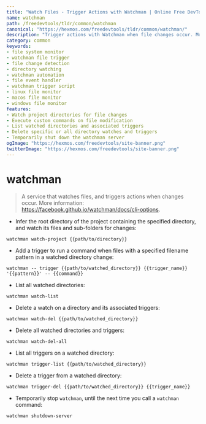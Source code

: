```yaml
---
title: "Watch Files - Trigger Actions with Watchman | Online Free DevTools by Hexmos"
name: watchman
path: /freedevtools/tldr/common/watchman
canonical: "https://hexmos.com/freedevtools/tldr/common/watchman/"
description: "Trigger actions with Watchman when file changes occur. Monitor directories, automate build processes, and manage file system events efficiently. Free online tool, no registration required."
category: common
keywords:
- file system monitor
- watchman file trigger
- file change detection
- directory watching
- watchman automation
- file event handler
- watchman trigger script
- linux file monitor
- macos file monitor
- windows file monitor
features:
- Watch project directories for file changes
- Execute custom commands on file modification
- List watched directories and associated triggers
- Delete specific or all directory watches and triggers
- Temporarily shut down the watchman server
ogImage: "https://hexmos.com/freedevtools/site-banner.png"
twitterImage: "https://hexmos.com/freedevtools/site-banner.png"
---
```


# watchman

> A service that watches files, and triggers actions when changes occur.
> More information: <https://facebook.github.io/watchman/docs/cli-options>.

- Infer the root directory of the project containing the specified directory, and watch its files and sub-folders for changes:

`watchman watch-project {{path/to/directory}}`

- Add a trigger to run a command when files with a specified filename pattern in a watched directory change:

`watchman -- trigger {{path/to/watched_directory}} {{trigger_name}} '{{pattern}}' -- {{command}}`

- List all watched directories:

`watchman watch-list`

- Delete a watch on a directory and its associated triggers:

`watchman watch-del {{path/to/watched_directory}}`

- Delete all watched directories and triggers:

`watchman watch-del-all`

- List all triggers on a watched directory:

`watchman trigger-list {{path/to/watched_directory}}`

- Delete a trigger from a watched directory:

`watchman trigger-del {{path/to/watched_directory}} {{trigger_name}}`

- Temporarily stop `watchman`, until the next time you call a `watchman` command:

`watchman shutdown-server`
